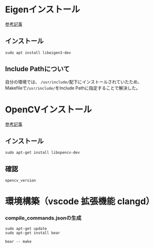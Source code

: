 # Eigenインストール
[参考記事](https://qiita.com/nishiys/items/1585d26a824862eec36b)

## インストール
```
sudo apt install libeigen3-dev
```

## Include Pathについて
自分の環境では、
`/usr/include/`配下にインストールされていたため、
Makefileで`/usr/include/`をInclude Pathに指定することで解決した。


# OpenCVインストール
[参考記事](https://qiita.com/hsharaku/items/dde299aafafcfbfb8fca#opencv%E3%81%AE%E3%82%A4%E3%83%B3%E3%82%B9%E3%83%88%E3%83%BC%E3%83%AB)
## インストール
```
sudo apt-get install libopencv-dev
```
## 確認
```
opencv_version
```

# 環境構築（vscode 拡張機能 clangd）
### compile_commands.jsonの生成
```
sudo apt-get update
sudo apt-get install bear
```
```
bear -- make
```
